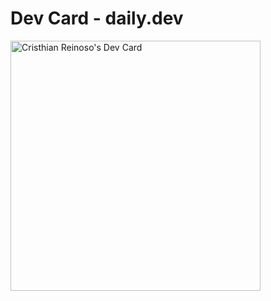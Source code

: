 <!--
**crisleo94/crisleo94** is a ✨ _special_ ✨ repository because its `README.md` (this file) appears on your GitHub profile.

Here are some ideas to get you started:

- 🔭 I’m currently working on ...
- 🌱 I’m currently learning ...
- 👯 I’m looking to collaborate on ...
- 🤔 I’m looking for help with ...
- 💬 Ask me about ...
- 📫 How to reach me: ...
- 😄 Pronouns: ...
- ⚡ Fun fact: ...
-->

# Dev Card - daily.dev

<a href="https://app.daily.dev/crisleo94"><img src="https://api.daily.dev/devcards/d3c372a3c7a7420f8ab867b53ee238a3.png?r=9jh" width="400" alt="Cristhian Reinoso's Dev Card"/></a>
